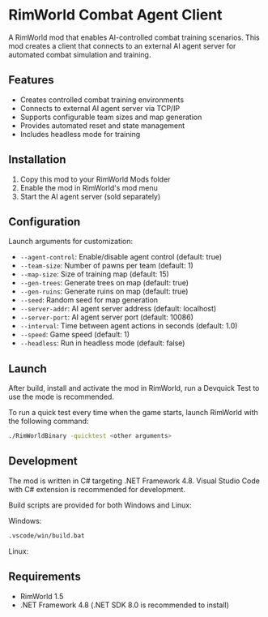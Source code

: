 # RimWorld Combat Agent Client

A RimWorld mod that enables AI-controlled combat training scenarios. This mod creates a client that connects to an external AI agent server for automated combat simulation and training.

## Features

- Creates controlled combat training environments
- Connects to external AI agent server via TCP/IP
- Supports configurable team sizes and map generation
- Provides automated reset and state management
- Includes headless mode for training

## Installation

1. Copy this mod to your RimWorld Mods folder
2. Enable the mod in RimWorld's mod menu
3. Start the AI agent server (sold separately)

## Configuration

Launch arguments for customization:

- `--agent-control`: Enable/disable agent control (default: true)
- `--team-size`: Number of pawns per team (default: 1)  
- `--map-size`: Size of training map (default: 15)
- `--gen-trees`: Generate trees on map (default: true)
- `--gen-ruins`: Generate ruins on map (default: true)
- `--seed`: Random seed for map generation
- `--server-addr`: AI agent server address (default: localhost)
- `--server-port`: AI agent server port (default: 10086)
- `--interval`: Time between agent actions in seconds (default: 1.0)
- `--speed`: Game speed (default: 1)
- `--headless`: Run in headless mode (default: false)

## Launch

After build, install and activate the mod in RimWorld, run a Devquick Test to use the mode is recommended.

To run a quick test every time when the game starts, launch RimWorld with the following command:

```sh
./RimWorldBinary -quicktest <other arguments>
```

## Development

The mod is written in C# targeting .NET Framework 4.8. Visual Studio Code with C# extension is recommended for development.

Build scripts are provided for both Windows and Linux:

Windows:
```sh
.vscode/win/build.bat
```

Linux:

## Requirements
- RimWorld 1.5
- .NET Framework 4.8 (.NET SDK 8.0 is recommended to install)
